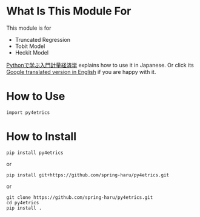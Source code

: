 # What Is This Module For

This module is for
* Truncated Regression
* Tobit Model
* Heckit Model

[Pythonで学ぶ入門計量経済学](https://py4etrics.github.io/) explains how to use it in Japanese. 
Or click its [Google translated version in English](https://translate.google.com/translate?sl=ja&tl=en&u=https%3A%2F%2Fpy4etrics.github.io) if you are happy with it. 

# How to Use
```
import py4etrics 
```

# How to Install
```
pip install py4etrics
```
or
```
pip install git+https://github.com/spring-haru/py4etrics.git
```
or
```
git clone https://github.com/spring-haru/py4etrics.git
cd py4etrics
pip install .
```
